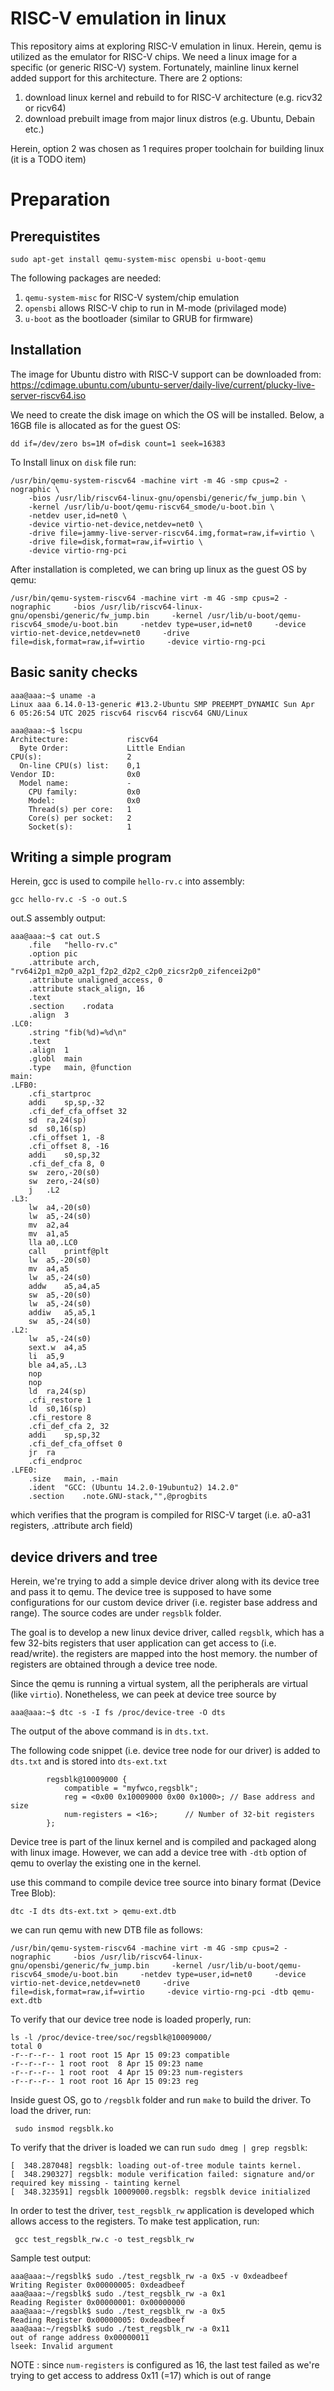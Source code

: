 # RISC-V emulation in linux
This repository aims at exploring RISC-V emulation in linux. Herein, qemu is utilized as the emulator for RISC-V chips.
We need a linux image for a specific (or generic RISC-V) system. Fortunately, mainline linux kernel added support for this architecture.
There are 2 options:
1. download linux kernel and rebuild to for RISC-V architecture (e.g. ricv32 or ricv64)
2. download prebuilt image from major linux distros (e.g. Ubuntu, Debain etc.)

Herein, option 2 was chosen as 1 requires proper toolchain for building linux (it is a TODO item)

# Preparation
## Prerequistites

```sudo apt-get install qemu-system-misc opensbi u-boot-qemu```

The following packages are needed:
1. `qemu-system-misc` for RISC-V system/chip emulation
2. `opensbi` allows RISC-V chip to run in M-mode (privilaged mode)
3. `u-boot` as the bootloader (similar to GRUB for firmware)

## Installation
The image for Ubuntu distro with RISC-V support can be downloaded from:
https://cdimage.ubuntu.com/ubuntu-server/daily-live/current/plucky-live-server-riscv64.iso

We need to create the disk image on which the OS will be installed. Below, a 16GB file is allocated as for the guest OS:

```dd if=/dev/zero bs=1M of=disk count=1 seek=16383```

To Install linux on `disk` file run:

```
/usr/bin/qemu-system-riscv64 -machine virt -m 4G -smp cpus=2 -nographic \
    -bios /usr/lib/riscv64-linux-gnu/opensbi/generic/fw_jump.bin \
    -kernel /usr/lib/u-boot/qemu-riscv64_smode/u-boot.bin \
    -netdev user,id=net0 \
    -device virtio-net-device,netdev=net0 \
    -drive file=jammy-live-server-riscv64.img,format=raw,if=virtio \
    -drive file=disk,format=raw,if=virtio \
    -device virtio-rng-pci
```

After installation is completed, we can bring up linux as the guest OS by qemu:

```
/usr/bin/qemu-system-riscv64 -machine virt -m 4G -smp cpus=2 -nographic     -bios /usr/lib/riscv64-linux-gnu/opensbi/generic/fw_jump.bin     -kernel /usr/lib/u-boot/qemu-riscv64_smode/u-boot.bin     -netdev type=user,id=net0     -device virtio-net-device,netdev=net0     -drive file=disk,format=raw,if=virtio     -device virtio-rng-pci
```

## Basic sanity checks

```
aaa@aaa:~$ uname -a
Linux aaa 6.14.0-13-generic #13.2-Ubuntu SMP PREEMPT_DYNAMIC Sun Apr  6 05:26:54 UTC 2025 riscv64 riscv64 riscv64 GNU/Linux
```

```
aaa@aaa:~$ lscpu
Architecture:             riscv64
  Byte Order:             Little Endian
CPU(s):                   2
  On-line CPU(s) list:    0,1
Vendor ID:                0x0
  Model name:             -
    CPU family:           0x0
    Model:                0x0
    Thread(s) per core:   1
    Core(s) per socket:   2
    Socket(s):            1
```

## Writing a simple program
Herein, gcc is used to compile `hello-rv.c` into assembly:

``` gcc hello-rv.c -S -o out.S ```

out.S assembly output:
```
aaa@aaa:~$ cat out.S
	.file	"hello-rv.c"
	.option pic
	.attribute arch, "rv64i2p1_m2p0_a2p1_f2p2_d2p2_c2p0_zicsr2p0_zifencei2p0"
	.attribute unaligned_access, 0
	.attribute stack_align, 16
	.text
	.section	.rodata
	.align	3
.LC0:
	.string	"fib(%d)=%d\n"
	.text
	.align	1
	.globl	main
	.type	main, @function
main:
.LFB0:
	.cfi_startproc
	addi	sp,sp,-32
	.cfi_def_cfa_offset 32
	sd	ra,24(sp)
	sd	s0,16(sp)
	.cfi_offset 1, -8
	.cfi_offset 8, -16
	addi	s0,sp,32
	.cfi_def_cfa 8, 0
	sw	zero,-20(s0)
	sw	zero,-24(s0)
	j	.L2
.L3:
	lw	a4,-20(s0)
	lw	a5,-24(s0)
	mv	a2,a4
	mv	a1,a5
	lla	a0,.LC0
	call	printf@plt
	lw	a5,-20(s0)
	mv	a4,a5
	lw	a5,-24(s0)
	addw	a5,a4,a5
	sw	a5,-20(s0)
	lw	a5,-24(s0)
	addiw	a5,a5,1
	sw	a5,-24(s0)
.L2:
	lw	a5,-24(s0)
	sext.w	a4,a5
	li	a5,9
	ble	a4,a5,.L3
	nop
	nop
	ld	ra,24(sp)
	.cfi_restore 1
	ld	s0,16(sp)
	.cfi_restore 8
	.cfi_def_cfa 2, 32
	addi	sp,sp,32
	.cfi_def_cfa_offset 0
	jr	ra
	.cfi_endproc
.LFE0:
	.size	main, .-main
	.ident	"GCC: (Ubuntu 14.2.0-19ubuntu2) 14.2.0"
	.section	.note.GNU-stack,"",@progbits
```

which verifies that the program is compiled for RISC-V target (i.e. a0-a31 registers, .attribute arch field)

## device drivers and tree
Herein, we're trying to add a simple device driver along with its device tree and pass it to qemu. The device tree is supposed to have some configurations for our custom device driver (i.e. register base address and range). The source codes are under `regsblk` folder.

The goal is to develop a new linux device driver, called `regsblk`, which has a few 32-bits registers that user application can get access to (i.e. read/write). the registers are mapped into the host memory. the number of registers are obtained through a device tree node.

Since the qemu is running a virtual system, all the peripherals are virtual (like `virtio`). Nonetheless, we can peek at device tree source by 

``` aaa@aaa:~$ dtc -s -I fs /proc/device-tree -O dts ```

The output of the above command is in `dts.txt`.

The following code snippet (i.e. device tree node for our driver) is added to `dts.txt` and is stored into `dts-ext.txt`

```
		regsblk@10009000 {
			compatible = "myfwco,regsblk";
			reg = <0x00 0x10009000 0x00 0x1000>; // Base address and size
			num-registers = <16>;      // Number of 32-bit registers
		};
```

Device tree is part of the linux kernel and is compiled and packaged along with linux image. However, we can add a device tree with `-dtb` option of qemu
to overlay the existing one in the kernel. 

use this command to compile device tree source into binary format (Device Tree Blob):

```dtc -I dts dts-ext.txt > qemu-ext.dtb```

we can run qemu with new DTB file as follows:
```
/usr/bin/qemu-system-riscv64 -machine virt -m 4G -smp cpus=2 -nographic     -bios /usr/lib/riscv64-linux-gnu/opensbi/generic/fw_jump.bin     -kernel /usr/lib/u-boot/qemu-riscv64_smode/u-boot.bin     -netdev type=user,id=net0     -device virtio-net-device,netdev=net0     -drive file=disk,format=raw,if=virtio     -device virtio-rng-pci -dtb qemu-ext.dtb
```

To verify that our device tree node is loaded properly, run:

```
ls -l /proc/device-tree/soc/regsblk@10009000/
total 0
-r--r--r-- 1 root root 15 Apr 15 09:23 compatible
-r--r--r-- 1 root root  8 Apr 15 09:23 name
-r--r--r-- 1 root root  4 Apr 15 09:23 num-registers
-r--r--r-- 1 root root 16 Apr 15 09:23 reg
```

Inside guest OS, go to `/regsblk` folder and run `make` to build the driver. To load the driver, run:

``` sudo insmod regsblk.ko```

To verify that the driver is loaded we can run `sudo dmeg | grep regsblk`:

```
[  348.287048] regsblk: loading out-of-tree module taints kernel.
[  348.290327] regsblk: module verification failed: signature and/or required key missing - tainting kernel
[  348.323591] regsblk 10009000.regsblk: regsblk device initialized
```

In order to test the driver, `test_regsblk_rw` application is developed which allows access to the registers. 
To make test application, run:

``` gcc test_regsblk_rw.c -o test_regsblk_rw```

Sample test output:

```
aaa@aaa:~/regsblk$ sudo ./test_regsblk_rw -a 0x5 -v 0xdeadbeef
Writing Register 0x00000005: 0xdeadbeef
aaa@aaa:~/regsblk$ sudo ./test_regsblk_rw -a 0x1
Reading Register 0x00000001: 0x00000000
aaa@aaa:~/regsblk$ sudo ./test_regsblk_rw -a 0x5
Reading Register 0x00000005: 0xdeadbeef
aaa@aaa:~/regsblk$ sudo ./test_regsblk_rw -a 0x11
out of range address 0x00000011
lseek: Invalid argument
```

NOTE : since `num-registers` is configured as 16, the last test failed as we're trying to get access to address 0x11 (=17) which is out of range
